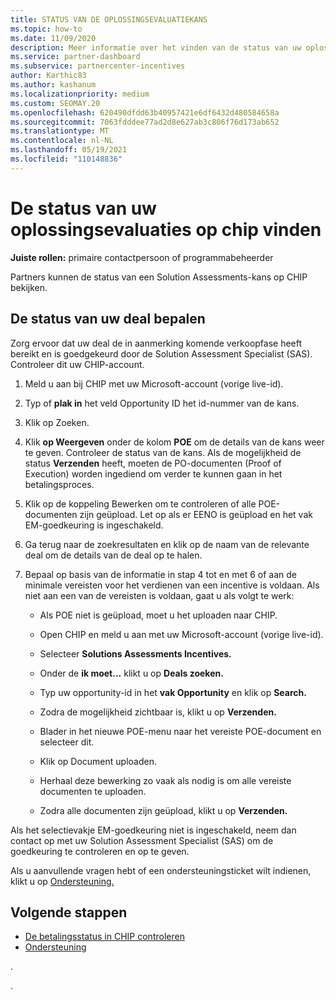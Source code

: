```yaml
---
title: STATUS VAN DE OPLOSSINGSEVALUATIEKANS
ms.topic: how-to
ms.date: 11/09/2020
description: Meer informatie over het vinden van de status van uw oplossingsevaluatiekans in het Channel Incentives Platform (CHIP).
ms.service: partner-dashboard
ms.subservice: partnercenter-incentives
author: Karthic83
ms.author: kashanum
ms.localizationpriority: medium
ms.custom: SEOMAY.20
ms.openlocfilehash: 620490dfdd63b40957421e6df6432d480584658a
ms.sourcegitcommit: 7063fdddee77ad2d8e627ab3c806f76d173ab652
ms.translationtype: MT
ms.contentlocale: nl-NL
ms.lasthandoff: 05/19/2021
ms.locfileid: "110148836"
---
```

# <a name="find-your-solution-assessments-opportunity-status-on-chip"></a>De status van uw oplossingsevaluaties op chip vinden

**Juiste rollen:** primaire contactpersoon of programmabeheerder

Partners kunnen de status van een Solution Assessments-kans op CHIP bekijken.

## <a name="determine-the-status-of-your-deal"></a>De status van uw deal bepalen

Zorg ervoor dat uw deal de in aanmerking komende verkoopfase heeft bereikt en is goedgekeurd door de Solution Assessment Specialist (SAS). Controleer dit uw CHIP-account.

1. Meld u aan bij CHIP met uw Microsoft-account (vorige live-id).
1. Typ of **plak in** het veld Opportunity ID het id-nummer van de kans.
3. Klik op Zoeken.

1. Klik **op Weergeven** onder de kolom **POE** om de details van de kans weer te geven. Controleer de status van de kans. Als de mogelijkheid de status **Verzenden** heeft, moeten de PO-documenten (Proof of Execution) worden ingediend om verder te kunnen gaan in het betalingsproces.
 
1. Klik op de koppeling Bewerken om te controleren of alle POE-documenten zijn geüpload. Let op als er EENO is geüpload en het vak EM-goedkeuring is ingeschakeld.
 
1. Ga terug naar de zoekresultaten en klik op de naam van de relevante deal om de details van de deal op te halen. 

1. Bepaal op basis van de informatie in stap 4 tot en met 6 of aan de minimale vereisten voor het verdienen van een incentive is voldaan. Als niet aan een van de vereisten is voldaan, gaat u als volgt te werk:
 
     - Als POE niet is geüpload, moet u het uploaden naar CHIP.
 
     - Open CHIP en meld u aan met uw Microsoft-account (vorige live-id).
 
     - Selecteer **Solutions Assessments Incentives.**

     - Onder de **ik moet...** klikt u op **Deals zoeken.**

     - Typ uw opportunity-id in het **vak Opportunity** en klik op **Search.**

     - Zodra de mogelijkheid zichtbaar is, klikt u op **Verzenden.**
  
     - Blader in het nieuwe POE-menu naar het vereiste POE-document en selecteer dit.

     - Klik op Document uploaden.

     - Herhaal deze bewerking zo vaak als nodig is om alle vereiste documenten te uploaden.

     - Zodra alle documenten zijn geüpload, klikt u op **Verzenden.**

Als het selectievakje EM-goedkeuring niet is ingeschakeld, neem dan contact op met uw Solution Assessment Specialist (SAS) om de goedkeuring te controleren en op te geven.
 
Als u aanvullende vragen hebt of een ondersteuningsticket wilt indienen, klikt u op [Ondersteuning.](report-problems-with-partner-center.md)

## <a name="next-steps"></a>Volgende stappen

- [De betalingsstatus in CHIP controleren](chip-payment-status.md)
- [Ondersteuning](report-problems-with-partner-center.md)

.




.





